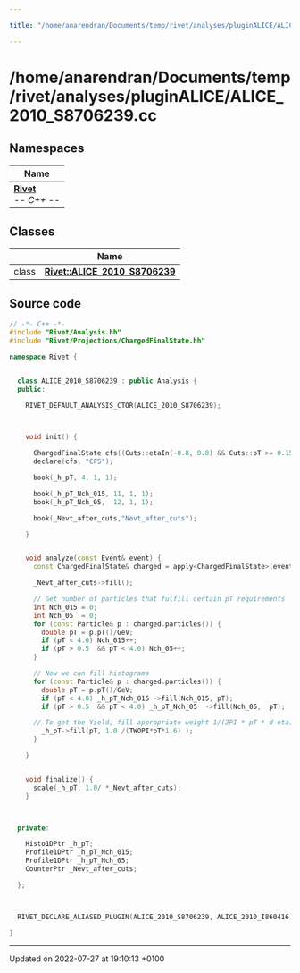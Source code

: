 ```yaml
---

title: "/home/anarendran/Documents/temp/rivet/analyses/pluginALICE/ALICE_2010_S8706239.cc"

---
```


# /home/anarendran/Documents/temp/rivet/analyses/pluginALICE/ALICE_2010_S8706239.cc



## Namespaces

| Name           |
| -------------- |
| **[Rivet](http://example.org/namespaces/namespacerivet/)** <br>-*- C++ -*-  |

## Classes

|                | Name           |
| -------------- | -------------- |
| class | **[Rivet::ALICE_2010_S8706239](http://example.org/classes/classrivet_1_1alice__2010__s8706239/)**  |




## Source code

```cpp
// -*- C++ -*-
#include "Rivet/Analysis.hh"
#include "Rivet/Projections/ChargedFinalState.hh"

namespace Rivet {


  class ALICE_2010_S8706239 : public Analysis {
  public:

    RIVET_DEFAULT_ANALYSIS_CTOR(ALICE_2010_S8706239);



    void init() {

      ChargedFinalState cfs((Cuts::etaIn(-0.8, 0.8) && Cuts::pT >= 0.15));
      declare(cfs, "CFS");

      book(_h_pT, 4, 1, 1);

      book(_h_pT_Nch_015, 11, 1, 1);
      book(_h_pT_Nch_05,  12, 1, 1);

      book(_Nevt_after_cuts,"Nevt_after_cuts");

    }


    void analyze(const Event& event) {
      const ChargedFinalState& charged = apply<ChargedFinalState>(event, "CFS");

      _Nevt_after_cuts->fill();

      // Get number of particles that fulfill certain pT requirements
      int Nch_015 = 0;
      int Nch_05  = 0;
      for (const Particle& p : charged.particles()) {
        double pT = p.pT()/GeV;
        if (pT < 4.0) Nch_015++;
        if (pT > 0.5  && pT < 4.0) Nch_05++;
      }

      // Now we can fill histograms
      for (const Particle& p : charged.particles()) {
        double pT = p.pT()/GeV;
        if (pT < 4.0) _h_pT_Nch_015 ->fill(Nch_015, pT);
        if (pT > 0.5  && pT < 4.0) _h_pT_Nch_05  ->fill(Nch_05,  pT);

      // To get the Yield, fill appropriate weight 1/(2PI * pT * d eta)
        _h_pT->fill(pT, 1.0 /(TWOPI*pT*1.6) );
      }

    }


    void finalize() {
      scale(_h_pT, 1.0/ *_Nevt_after_cuts);
    }



  private:

    Histo1DPtr _h_pT;
    Profile1DPtr _h_pT_Nch_015;
    Profile1DPtr _h_pT_Nch_05;
    CounterPtr _Nevt_after_cuts;

  };



  RIVET_DECLARE_ALIASED_PLUGIN(ALICE_2010_S8706239, ALICE_2010_I860416);

}
```


-------------------------------

Updated on 2022-07-27 at 19:10:13 +0100
